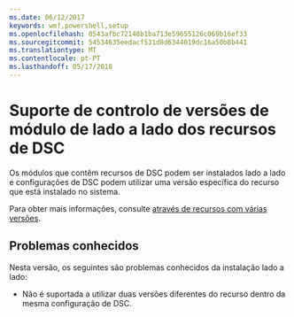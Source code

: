 ```yaml
---
ms.date: 06/12/2017
keywords: wmf,powershell,setup
ms.openlocfilehash: 0543afbc72148b1ba713e59655126c069b16ef33
ms.sourcegitcommit: 54534635eedacf531d8d6344019dc16a50b8b441
ms.translationtype: MT
ms.contentlocale: pt-PT
ms.lasthandoff: 05/17/2018
---
```

# <a name="side-by-side-module-versioning-support-for-dsc-resources"></a>Suporte de controlo de versões de módulo de lado a lado dos recursos de DSC

Os módulos que contêm recursos de DSC podem ser instalados lado a lado e configurações de DSC podem utilizar uma versão específica do recurso que está instalado no sistema.

Para obter mais informações, consulte [através de recursos com várias versões](https://msdn.microsoft.com/powershell/dsc/sxsresource).

## <a name="known-issues"></a>Problemas conhecidos

Nesta versão, os seguintes são problemas conhecidos da instalação lado a lado:

-   Não é suportada a utilizar duas versões diferentes do recurso dentro da mesma configuração de DSC.
